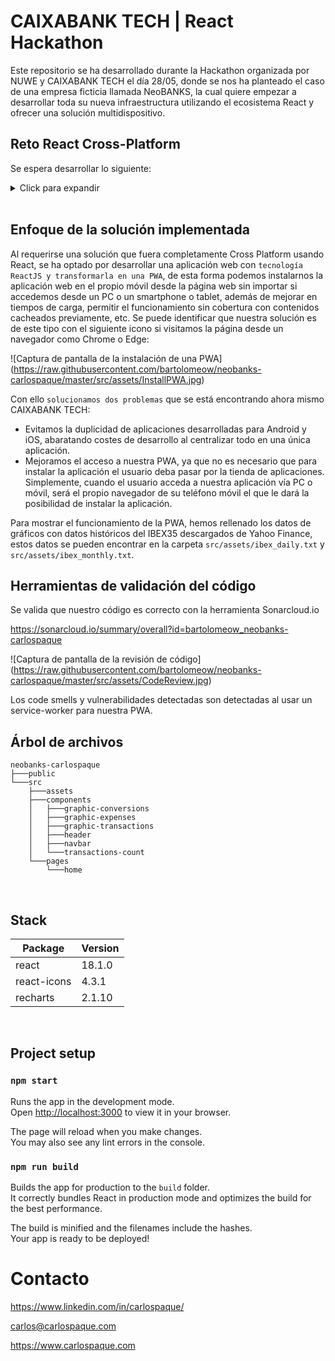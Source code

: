 # CAIXABANK TECH | React Hackathon

Este repositorio se ha desarrollado durante la Hackathon organizada por NUWE y CAIXABANK TECH el día 28/05,
donde se nos ha planteado el caso de una empresa ficticia llamada NeoBANKS, la cual quiere empezar a desarrollar 
toda su nueva infraestructura utilizando el ecosistema React y ofrecer una solución multidispositivo.

## Reto React Cross-Platform

Se espera desarrollar lo siguiente:

<details>
    <summary>Click para expandir</summary>

    El reto consiste en desarrollar una aplicación móvil y web cross platform en React siguiendo una de las tres opciones 
    planteadas arriba y que siga el diseño que se muestra en el Figma (el diseño podéis modificarlo tanto como queráis siempre y cuando aparezcan como mínimo los datos y gráficos que se muestran).

</details>
<br>

## Enfoque de la solución implementada

Al requerirse una solución que fuera completamente Cross Platform usando React, se ha optado por desarrollar una aplicación web con `tecnología ReactJS y transformarla en una PWA`, de esta forma podemos instalarnos la aplicación web en el propio móvil desde la página web sin importar si accedemos desde un PC o un smartphone o tablet, además de mejorar en tiempos de carga, permitir el funcionamiento sin cobertura con contenidos cacheados previamente, etc. Se puede identificar que nuestra solución es de este tipo con el siguiente icono si visitamos la página desde un navegador como Chrome o Edge:

![Captura de pantalla de la instalación de una PWA]
(https://raw.githubusercontent.com/bartolomeow/neobanks-carlospaque/master/src/assets/InstallPWA.jpg)

Con ello `solucionamos dos problemas` que se está encontrando ahora mismo CAIXABANK TECH:
<ul>
    <li>Evitamos la duplicidad de aplicaciones desarrolladas para Android y iOS, abaratando costes de desarrollo al centralizar todo en una única aplicación.</li>
    <li>Mejoramos el acceso a nuestra PWA, ya que no es necesario que para instalar la aplicación el usuario deba pasar por la tienda de aplicaciones. Simplemente, cuando el usuario acceda a nuestra aplicación vía PC o móvil, será el propio navegador de su teléfono móvil el que le dará la posibilidad de instalar la aplicación.</li>
</ul>

Para mostrar el funcionamiento de la PWA, hemos rellenado los datos de gráficos con datos históricos del IBEX35 descargados de Yahoo Finance, estos datos se pueden encontrar en la carpeta `src/assets/ibex_daily.txt` y `src/assets/ibex_monthly.txt`.

## Herramientas de validación del código

Se valida que nuestro código es correcto con la herramienta Sonarcloud.io

https://sonarcloud.io/summary/overall?id=bartolomeow_neobanks-carlospaque

![Captura de pantalla de la revisión de código]
(https://raw.githubusercontent.com/bartolomeow/neobanks-carlospaque/master/src/assets/CodeReview.jpg)

Los code smells y vulnerabilidades detectadas son detectadas al usar un service-worker para nuestra PWA.


## Árbol de archivos

```
neobanks-carlospaque
├───public
└───src
    ├───assets
    ├───components
    │   ├───graphic-conversions
    │   ├───graphic-expenses
    │   ├───graphic-transactions
    │   ├───header
    │   ├───navbar
    │   └───transactions-count
    └───pages
        └───home
```
<br>

## Stack

| Package         | Version |
| --------------- | ------- |
| react           | 18.1.0  |
| react-icons     | 4.3.1   |
| recharts        | 2.1.10  |
<br>

## Project setup

### `npm start`

Runs the app in the development mode.\
Open [http://localhost:3000](http://localhost:3000) to view it in your browser.

The page will reload when you make changes.\
You may also see any lint errors in the console.

### `npm run build`

Builds the app for production to the `build` folder.\
It correctly bundles React in production mode and optimizes the build for the best performance.

The build is minified and the filenames include the hashes.\
Your app is ready to be deployed!

# Contacto

https://www.linkedin.com/in/carlospaque/

carlos@carlospaque.com

https://www.carlospaque.com